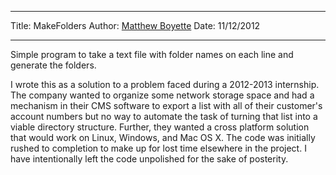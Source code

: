 *******************************************
Title:  MakeFolders
Author: [Matthew Boyette](mailto:Dyndrilliac@gmail.com)
Date:   11/12/2012
*******************************************

Simple program to take a text file with folder names on each line and generate the folders.

I wrote this as a solution to a problem faced during a 2012-2013 internship. The company wanted to organize some network storage space and had a mechanism in their CMS software to export a list with all of their customer's account numbers but no way to automate the task of turning that list into a viable directory structure. Further, they wanted a cross platform solution that would work on Linux, Windows, and Mac OS X. The code was initially rushed to completion to make up for lost time elsewhere in the project. I have intentionally left the code unpolished for the sake of posterity.